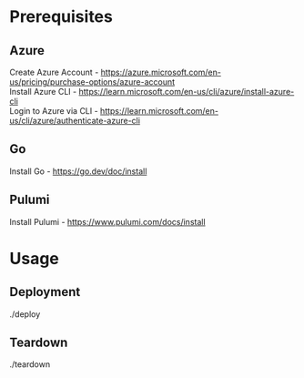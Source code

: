 # Prerequisites
## Azure
Create Azure Account - https://azure.microsoft.com/en-us/pricing/purchase-options/azure-account \
Install Azure CLI - https://learn.microsoft.com/en-us/cli/azure/install-azure-cli \
Login to Azure via CLI - https://learn.microsoft.com/en-us/cli/azure/authenticate-azure-cli
## Go
Install Go - https://go.dev/doc/install
## Pulumi
Install Pulumi - https://www.pulumi.com/docs/install
# Usage
## Deployment
./deploy
## Teardown
./teardown
